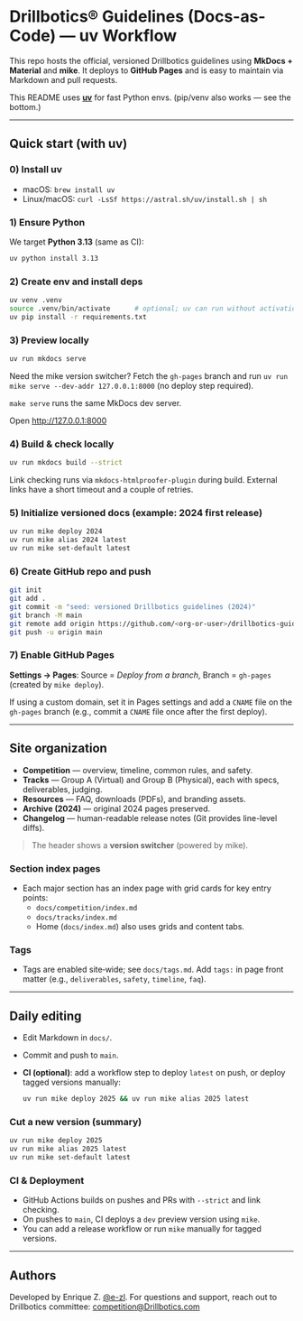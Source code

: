 # Drillbotics® Guidelines (Docs-as-Code) — **uv** Workflow

This repo hosts the official, versioned Drillbotics guidelines using **MkDocs + Material** and **mike**. It deploys to **GitHub Pages** and is easy to maintain via Markdown and pull requests.

This README uses **[uv](https://github.com/astral-sh/uv)** for fast Python envs. (pip/venv also works — see the bottom.)

---

## Quick start (with **uv**)

### 0) Install uv

- macOS: `brew install uv`
- Linux/macOS: `curl -LsSf https://astral.sh/uv/install.sh | sh`

### 1) Ensure Python

We target **Python 3.13** (same as CI):

```bash
uv python install 3.13
```

### 2) Create env and install deps

```bash
uv venv .venv
source .venv/bin/activate      # optional; uv can run without activation
uv pip install -r requirements.txt
```

### 3) Preview locally

```bash
uv run mkdocs serve
```

Need the mike version switcher? Fetch the `gh-pages` branch and run `uv run mike serve --dev-addr 127.0.0.1:8000` (no deploy step required).

`make serve` runs the same MkDocs dev server.

Open <http://127.0.0.1:8000>

### 4) Build & check locally

```bash
uv run mkdocs build --strict
```

Link checking runs via `mkdocs-htmlproofer-plugin` during build. External links have a short timeout and a couple of retries.

### 5) Initialize versioned docs (example: 2024 first release)

```bash
uv run mike deploy 2024
uv run mike alias 2024 latest
uv run mike set-default latest
```


### 6) Create GitHub repo and push

```bash
git init
git add .
git commit -m "seed: versioned Drillbotics guidelines (2024)"
git branch -M main
git remote add origin https://github.com/<org-or-user>/drillbotics-guidelines.git
git push -u origin main
```

### 7) Enable GitHub Pages

**Settings → Pages**: Source = *Deploy from a branch*, Branch = `gh-pages` (created by `mike deploy`).

If using a custom domain, set it in Pages settings and add a `CNAME` file on the `gh-pages` branch (e.g., commit a `CNAME` file once after the first deploy).

---

## Site organization

- **Competition** — overview, timeline, common rules, and safety.
- **Tracks** — Group A (Virtual) and Group B (Physical), each with specs, deliverables, judging.
- **Resources** — FAQ, downloads (PDFs), and branding assets.
- **Archive (2024)** — original 2024 pages preserved.
- **Changelog** — human-readable release notes (Git provides line-level diffs).

> The header shows a **version switcher** (powered by mike).

### Section index pages

- Each major section has an index page with grid cards for key entry points:
  - `docs/competition/index.md`
  - `docs/tracks/index.md`
  - Home (`docs/index.md`) also uses grids and content tabs.

### Tags

- Tags are enabled site‑wide; see `docs/tags.md`. Add `tags:` in page front matter (e.g., `deliverables`, `safety`, `timeline`, `faq`).

---

## Daily editing

- Edit Markdown in `docs/`.
- Commit and push to `main`.
- **CI (optional)**: add a workflow step to deploy `latest` on push, or deploy tagged versions manually:

  ```bash
  uv run mike deploy 2025 && uv run mike alias 2025 latest
  ```

### Cut a new version (summary)

```bash
uv run mike deploy 2025
uv run mike alias 2025 latest
uv run mike set-default latest
```

### CI & Deployment

- GitHub Actions builds on pushes and PRs with `--strict` and link checking.
- On pushes to `main`, CI deploys a `dev` preview version using `mike`.
- You can add a release workflow or run `mike` manually for tagged versions.

---

## Authors

Developed by Enrique Z. [@e-zl](https://github.com/e-zl). For questions and support, reach out to Drillbotics committee: [competition@Drillbotics.com](mailto:competition@Drillbotics.com)
